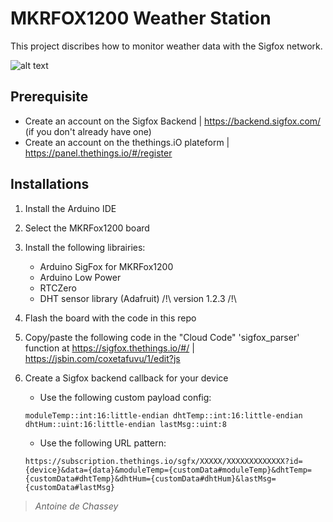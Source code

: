 # MKRFOX1200 Weather Station
This project discribes how to monitor weather data with the Sigfox network.

![alt text](https://shop.snoc.fr/media/wysiwyg/site/yadom/Sigfox_Logo_RGB_1.png)

## Prerequisite
- Create an account on the Sigfox Backend | https://backend.sigfox.com/ (if you don't already have one)
- Create an account on the thethings.iO plateform | https://panel.thethings.io/#/register

## Installations
1. Install the Arduino IDE
2. Select the MKRFox1200 board
3. Install the following librairies:
    * Arduino SigFox for MKRFox1200
    * Arduino Low Power
    * RTCZero
    * DHT sensor library (Adafruit) /!\ version 1.2.3 /!\

4. Flash the board with the code in this repo
5. Copy/paste the following code in the "Cloud Code" 'sigfox_parser' function at https://sigfox.thethings.io/#/ | https://jsbin.com/coxetafuvu/1/edit?js 
6. Create a Sigfox backend callback for your device
    * Use the following custom payload config:
    ```
    moduleTemp::int:16:little-endian dhtTemp::int:16:little-endian dhtHum::uint:16:little-endian lastMsg::uint:8
    ```
    * Use the following URL pattern:
    ```
    https://subscription.thethings.io/sgfx/XXXXX/XXXXXXXXXXXXX?id={device}&data={data}&moduleTemp={customData#moduleTemp}&dhtTemp={customData#dhtTemp}&dhtHum={customData#dhtHum}&lastMsg={customData#lastMsg}
    ```

> *Antoine de Chassey*